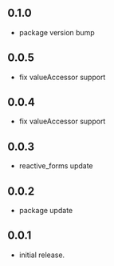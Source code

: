 ## 0.1.0
* package version bump

## 0.0.5
* fix valueAccessor support

## 0.0.4
* fix valueAccessor support

## 0.0.3
* reactive_forms update

## 0.0.2
* package update

## 0.0.1
* initial release.

